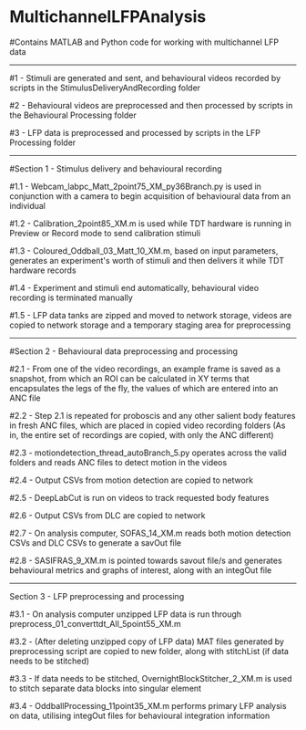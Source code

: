 # MultichannelLFPAnalysis
#Contains MATLAB and Python code for working with multichannel LFP data

-----------------------------------------------------------------------

#1 - Stimuli are generated and sent, and behavioural videos recorded by scripts in the StimulusDeliveryAndRecording folder

#2 - Behavioural videos are preprocessed and then processed by scripts in the Behavioural Processing folder

#3 - LFP data is preprocessed and processed by scripts in the LFP Processing folder

-----------------------------------------------------------------------

#Section 1 - Stimulus delivery and behavioural recording

#1.1 - Webcam_labpc_Matt_2point75_XM_py36Branch.py is used in conjunction with a camera to begin acquisition of behavioural data from an individual

#1.2 - Calibration_2point85_XM.m is used while TDT hardware is running in Preview or Record mode to send calibration stimuli

#1.3 - Coloured_Oddball_03_Matt_10_XM.m, based on input parameters, generates an experiment's worth of stimuli and then delivers it while TDT hardware records

#1.4 - Experiment and stimuli end automatically, behavioural video recording is terminated manually

#1.5 - LFP data tanks are zipped and moved to network storage, videos are copied to network storage and a temporary staging area for preprocessing

---------------------

#Section 2 - Behavioural data preprocessing and processing

#2.1 - From one of the video recordings, an example frame is saved as a snapshot, from which an ROI can be calculated in XY terms that encapsulates the legs of the fly, the values of which are entered into an ANC file

#2.2 - Step 2.1 is repeated for proboscis and any other salient body features in fresh ANC files, which are placed in copied video recording folders (As in, the entire set of recordings are copied, with only the ANC different)

#2.3 - motiondetection_thread_autoBranch_5.py operates across the valid folders and reads ANC files to detect motion in the videos

#2.4 - Output CSVs from motion detection are copied to network

#2.5 - DeepLabCut is run on videos to track requested body features

#2.6 - Output CSVs from DLC are copied to network

#2.7 - On analysis computer, SOFAS_14_XM.m reads both motion detection CSVs and DLC CSVs to generate a savOut file

#2.8 - SASIFRAS_9_XM.m is pointed towards savout file/s and generates behavioural metrics and graphs of interest, along with an integOut file

---------------------

Section 3 - LFP preprocessing and processing

#3.1 - On analysis computer unzipped LFP data is run through preprocess_01_converttdt_All_5point55_XM.m

#3.2 - (After deleting unzipped copy of LFP data) MAT files generated by preprocessing script are copied to new folder, along with stitchList (if data needs to be stitched)

#3.3 - If data needs to be stitched, OvernightBlockStitcher_2_XM.m is used to stitch separate data blocks into singular element

#3.4 - OddballProcessing_11point35_XM.m performs primary LFP analysis on data, utilising integOut files for behavioural integration information

